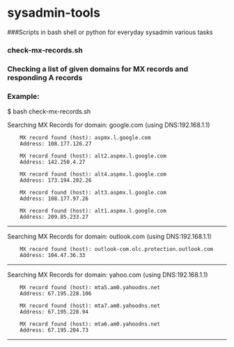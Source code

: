 # sysadmin-tools

###Scripts in bash shell or python for everyday sysadmin various tasks


### check-mx-records.sh 
### Checking a list of given domains for MX records and responding A records

### Example:

$ bash check-mx-records.sh 

Searching MX Records for domain:  google.com (using DNS:192.168.1.1)

        MX record found (host): aspmx.l.google.com
        Address: 108.177.126.27 

        MX record found (host): alt2.aspmx.l.google.com
        Address: 142.250.4.27 

        MX record found (host): alt4.aspmx.l.google.com
        Address: 173.194.202.26 

        MX record found (host): alt3.aspmx.l.google.com
        Address: 108.177.97.26 

        MX record found (host): alt1.aspmx.l.google.com
        Address: 209.85.233.27 

 
- - - - - - - - - - - - - - - - - - - - - - - - - - - - - - -

Searching MX Records for domain:  outlook.com (using DNS:192.168.1.1)

        MX record found (host): outlook-com.olc.protection.outlook.com
        Address: 104.47.36.33 

 
- - - - - - - - - - - - - - - - - - - - - - - - - - - - - - -

Searching MX Records for domain:  yahoo.com (using DNS:192.168.1.1)

        MX record found (host): mta5.am0.yahoodns.net
        Address: 67.195.228.106 

        MX record found (host): mta7.am0.yahoodns.net
        Address: 67.195.228.94 

        MX record found (host): mta6.am0.yahoodns.net
        Address: 67.195.204.73 

 
- - - - - - - - - - - - - - - - - - - - - - - - - - - - - - -
